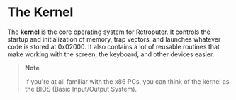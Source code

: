 # The Kernel

The **kernel** is the core operating system for Retroputer. It controls the startup and initialization of memory, trap vectors, and launches whatever code is stored at 0x02000. It also contains a lot of reusable routines that make working with the screen, the keyboard, and other devices easier.

> **Note**
>
> If you're at all familiar with the x86 PCs, you can think of the kernel as the BIOS \(Basic Input/Output System\).



